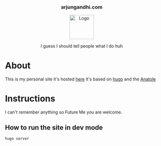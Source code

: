 <!-- PROJECT LOGO -->
<br />
<div align="center">
<h3 align="center">arjungandhi.com</h3>
  <a href="https://github.com/arjungandhi.com">
    <img src="images/logo.png" alt="Logo" width="80" height="80">
  </a>

  <p align="center">
    I guess I should tell people what I do huh
  </p>
</div>

# About
This is my personal site it's hosted [here](https://arjungnadhi.com) it's based on  [hugo](https://gohugo.io/) and the [Anatole](https://github.com/lxndrblz/anatole/)

# Instructions
I can't remember anything so Future Me you are welcome. 

## How to run the site in dev mode

```bash
hugo server
```

